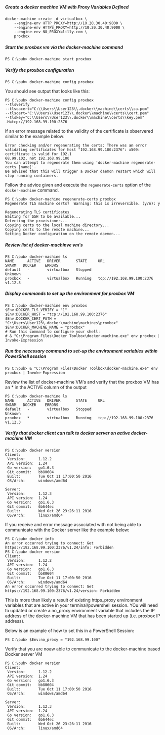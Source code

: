 ##### Create a docker machine VM with Proxy Variables Defined
```
docker-machine create -d virtualbox \
    --engine-env HTTP_PROXY=http://10.20.30.40:9000 \
    --engine-env HTTPS_PROXY=http://10.20.30.40:9000 \
    --engine-env NO_PROXY=lilly.com \
    proxbox
```
##### Start the proxbox vm via the docker-machine command
```
PS C:\pub> docker-machine start proxbox
```

##### Verify the proxbox configuration
```
PS C:\pub> docker-machine config proxbox
```
You should see output that looks like this:
```
PS C:\pub> docker-machine config proxbox
--tlsverify
--tlscacert="C:\\Users\\User123\\.docker\\machine\\certs\\ca.pem"
--tlscert="C:\\Users\\User123\\.docker\\machine\\certs\\cert.pem"
--tlskey="C:\\Users\\User123\\.docker\\machine\\certs\\key.pem"
-H=tcp://192.168.99.100:2376
```

If an error message related to the validity of the certificate is observered similar to the example below:

```
Error checking and/or regenerating the certs: There was an error validating certificates for host "192.168.99.100:2376": x509: certificate is valid for 192.1
68.99.102, not 192.168.99.100
You can attempt to regenerate them using 'docker-machine regenerate-certs [name]'.
Be advised that this will trigger a Docker daemon restart which will stop running containers.
```

Follow the advice given and execute the `regenerate-certs` option of the `docker-machine` command.

```
PS C:\pub> docker-machine regenerate-certs proxbox
Regenerate TLS machine certs?  Warning: this is irreversible. (y/n): y

Regenerating TLS certificates
Waiting for SSH to be available...
Detecting the provisioner...
Copying certs to the local machine directory...
Copying certs to the remote machine...
Setting Docker configuration on the remote daemon...
```

##### Review list of docker-machinve vm's
```
PS C:\pub> docker-machine ls
NAME      ACTIVE   DRIVER       STATE     URL                         SWARM   DOCKER    ERRORS
default   -        virtualbox   Stopped                                       Unknown
proxbox   -        virtualbox   Running   tcp://192.168.99.100:2376           v1.12.3
```

#####  Display commands to set up the environment for proxbox VM
```
PS C:\pub> docker-machine env proxbox
$Env:DOCKER_TLS_VERIFY = "1"
$Env:DOCKER_HOST = "tcp://192.168.99.100:2376"
$Env:DOCKER_CERT_PATH = "C:\Users\User123\.docker\machine\machines\proxbox"
$Env:DOCKER_MACHINE_NAME = "proxbox"
# Run this command to configure your shell:
# & "C:\Program Files\Docker Toolbox\docker-machine.exe" env proxbox | Invoke-Expression
```

##### Run the necessary command to set-up the environment variables within PowerShell session
```
PS C:\pub> & "C:\Program Files\Docker Toolbox\docker-machine.exe" env proxbox | Invoke-Expression
```

Review the list of docker-machine VM's and verify that the proxbox VM has an * in the ACTIVE column of the output
```
PS C:\pub> docker-machine ls
NAME      ACTIVE   DRIVER       STATE     URL                         SWARM   DOCKER    ERRORS
default   -        virtualbox   Stopped                                       Unknown
proxbox   *        virtualbox   Running   tcp://192.168.99.100:2376           v1.12.3
```

##### Verify that docker client can talk to docker server on active docker-machine VM
```
PS C:\pub> docker version
Client:
 Version:      1.12.2
 API version:  1.24
 Go version:   go1.6.3
 Git commit:   bb80604
 Built:        Tue Oct 11 17:00:50 2016
 OS/Arch:      windows/amd64

Server:
 Version:      1.12.3
 API version:  1.24
 Go version:   go1.6.3
 Git commit:   6b644ec
 Built:        Wed Oct 26 23:26:11 2016
 OS/Arch:      linux/amd64
```
If you receive and error message associated with not being able to communicate with the Docker server like the example below:  

```
PS C:\pub> docker info
An error occurred trying to connect: Get https://192.168.99.100:2376/v1.24/info: Forbidden
PS C:\pub> docker version
Client:
 Version:      1.12.2
 API version:  1.24
 Go version:   go1.6.3
 Git commit:   bb80604
 Built:        Tue Oct 11 17:00:50 2016
 OS/Arch:      windows/amd64
An error occurred trying to connect: Get https://192.168.99.100:2376/v1.24/version: Forbidden
```

This is more than likely a result of existing https_proxy environment variables that are active in your terminal/powershell session.  YOu will need to updated or create a no_proxy environment variable that includes the IP address of the docker-machine VM that has been started up (i.e. proxbox IP address).  

Below is an example of how to set this in a PowerShell Session:

```
PS C:\pub> $Env:no_proxy = "192.168.99.100"
```

Verify that you are noaw able to communicate to the docker-machine based Docker server VM
```
PS C:\pub> docker version
Client:
 Version:      1.12.2
 API version:  1.24
 Go version:   go1.6.3
 Git commit:   bb80604
 Built:        Tue Oct 11 17:00:50 2016
 OS/Arch:      windows/amd64

Server:
 Version:      1.12.3
 API version:  1.24
 Go version:   go1.6.3
 Git commit:   6b644ec
 Built:        Wed Oct 26 23:26:11 2016
 OS/Arch:      linux/amd64
```
